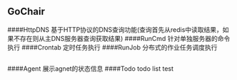 ## GoChair
####HttpDNS
基于HTTP协议的DNS查询功能(查询首先从redis中读取结果，如果不存在则从主DNS服务器查询获取结果)
####RunCmd
针对单独服务器的命令执行
####Crontab
定时任务执行
####RunJob
分布式的作业任务调度执行
```

```
####Agent
展示agnet的状态信息
####Todo
todo list test
